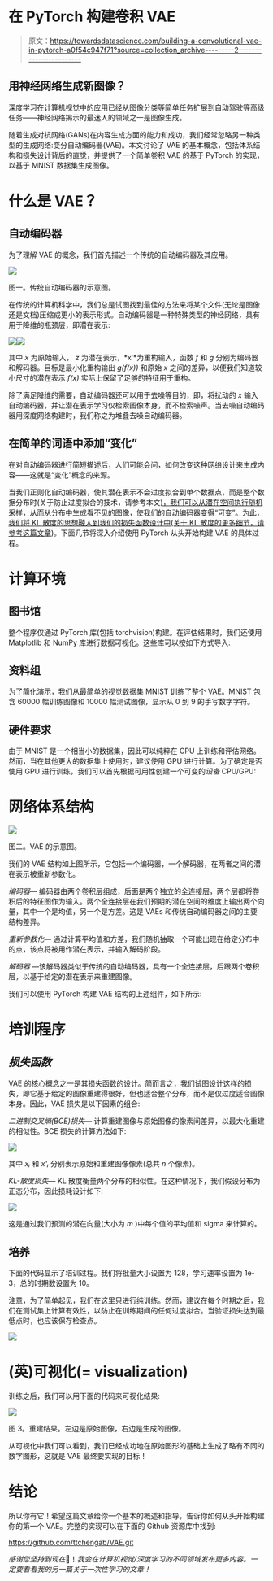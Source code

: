 # 在 PyTorch 构建卷积 VAE

> 原文：<https://towardsdatascience.com/building-a-convolutional-vae-in-pytorch-a0f54c947f71?source=collection_archive---------2----------------------->

## 用神经网络生成新图像？

深度学习在计算机视觉中的应用已经从图像分类等简单任务扩展到自动驾驶等高级任务——神经网络揭示的最迷人的领域之一是图像生成。

随着生成对抗网络(GANs)在内容生成方面的能力和成功，我们经常忽略另一种类型的生成网络:变分自动编码器(VAE)。本文讨论了 VAE 的基本概念，包括体系结构和损失设计背后的直觉，并提供了一个简单卷积 VAE 的基于 PyTorch 的实现，以基于 MNIST 数据集生成图像。

# 什么是 VAE？

## 自动编码器

为了理解 VAE 的概念，我们首先描述一个传统的自动编码器及其应用。

![](img/0f17ed157227ddf1ad500056eb0a8036.png)

图一。传统自动编码器的示意图。

在传统的计算机科学中，我们总是试图找到最佳的方法来将某个文件(无论是图像还是文档)压缩成更小的表示形式。自动编码器是一种特殊类型的神经网络，具有用于降维的瓶颈层，即潜在表示:

![](img/2b2bda704eb5af8df9d7848e790b6325.png)![](img/9377c25a3880f2e5c5d4168c74bfe31b.png)

其中 *x* 为原始输入， *z* 为潜在表示，*x’*为重构输入，函数 *f* 和 *g* 分别为编码器和解码器。目标是最小化重构输出 *g(f(x))* 和原始 *x* 之间的差异，以便我们知道较小尺寸的潜在表示 *f(x)* 实际上保留了足够的特征用于重构。

除了满足降维的需要，自动编码器还可以用于去噪等目的，即，将扰动的 *x* 输入自动编码器，并让潜在表示学习仅检索图像本身，而不检索噪声。当去噪自动编码器用深度网络构建时，我们称之为堆叠去噪自动编码器。

## **在简单的词语中添加“变化”**

在对自动编码器进行简短描述后，人们可能会问，如何改变这种网络设计来生成内容——这就是“变化”概念的来源。

当我们正则化自动编码器，使其潜在表示不会过度拟合到单个数据点，而是整个数据分布时(关于防止过度拟合的技术，请参考本文[)，我们可以从潜在空间执行随机采样，从而从分布中生成看不见的图像，使我们的自动编码器变得“可变”。为此，我们将 KL 散度的思想融入到我们的损失函数设计中(关于 KL 散度的更多细节，请参考](/8-simple-techniques-to-prevent-overfitting-4d443da2ef7d)[这篇文章](https://wiseodd.github.io/techblog/2016/12/10/variational-autoencoder/))。下面几节将深入介绍使用 PyTorch 从头开始构建 VAE 的具体过程。

# 计算环境

## 图书馆

整个程序仅通过 PyTorch 库(包括 torchvision)构建。在评估结果时，我们还使用 Matplotlib 和 NumPy 库进行数据可视化。这些库可以按如下方式导入:

## 资料组

为了简化演示，我们从最简单的视觉数据集 MNIST 训练了整个 VAE。MNIST 包含 60000 幅训练图像和 10000 幅测试图像，显示从 0 到 9 的手写数字字符。

## 硬件要求

由于 MNIST 是一个相当小的数据集，因此可以纯粹在 CPU 上训练和评估网络。然而，当在其他更大的数据集上使用时，建议使用 GPU 进行计算。为了确定是否使用 GPU 进行训练，我们可以首先根据可用性创建一个可变的*设备* CPU/GPU:

# 网络体系结构

![](img/615f3cc2f4f1041832ea81444096f0f4.png)

图二。VAE 的示意图。

我们的 VAE 结构如上图所示，它包括一个编码器，一个解码器，在两者之间的潜在表示被重新参数化。

*编码器—* 编码器由两个卷积层组成，后面是两个独立的全连接层，两个层都将卷积后的特征图作为输入。两个全连接层在我们预期的潜在空间的维度上输出两个向量，其中一个是均值，另一个是方差。这是 VAEs 和传统自动编码器之间的主要结构差异。

*重新参数化—* 通过计算平均值和方差，我们随机抽取一个可能出现在给定分布中的点，该点将被用作潜在表示，并输入解码阶段。

*解码器* —该解码器类似于传统的自动编码器，具有一个全连接层，后跟两个卷积层，以基于给定的潜在表示来重建图像。

我们可以使用 PyTorch 构建 VAE 结构的上述组件，如下所示:

# 培训程序

## *损失函数*

VAE 的核心概念之一是其损失函数的设计。简而言之，我们试图设计这样的损失，即它基于给定的图像重建得很好，但也适合整个分布，而不是仅过度适合图像本身。因此，VAE 损失是以下因素的组合:

*二进制交叉熵(BCE)损失—* 计算重建图像与原始图像的像素间差异，以最大化重建的相似性。BCE 损失的计算方法如下:

![](img/53eeebabca5cf0af4b19741800286b00.png)

其中 *xᵢ* 和 *x'ᵢ* 分别表示原始和重建图像像素(总共 *n* 个像素)。

*KL-散度损失—* KL 散度衡量两个分布的相似性。在这种情况下，我们假设分布为正态分布，因此损耗设计如下:

![](img/9caf191d24584fc10929ede5c58cc26c.png)

这是通过我们预测的潜在向量(大小为 *m* )中每个值的平均值和 sigma 来计算的。

## 培养

下面的代码显示了培训过程。我们将批量大小设置为 128，学习速率设置为 1e-3，总的时期数设置为 10。

注意，为了简单起见，我们在这里只进行纯训练。然而，建议在每个时期之后，我们在测试集上计算有效性，以防止在训练期间的任何过度拟合。当验证损失达到最低点时，也应该保存检查点。

![](img/0f02ea715e1b98b509b93e41ffc4f8a6.png)

# (英)可视化(= visualization)

训练之后，我们可以用下面的代码来可视化结果:

![](img/2609c2211085dbcedd4070185cfdd940.png)

图 3。重建结果。左边是原始图像，右边是生成的图像。

从可视化中我们可以看到，我们已经成功地在原始图形的基础上生成了略有不同的数字图形，这就是 VAE 最终要实现的目标！

# 结论

所以你有它！希望这篇文章给你一个基本的概述和指导，告诉你如何从头开始构建你的第一个 VAE。完整的实现可以在下面的 Github 资源库中找到:

<https://github.com/ttchengab/VAE.git>  

*感谢您坚持到现在*🙏！*我会在计算机视觉/深度学习的不同领域发布更多内容。一定要看看我的另一篇关于一次性学习的文章！*